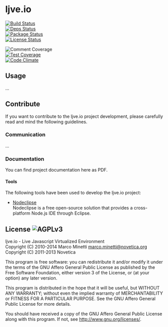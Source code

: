 # ljve.io

[![Build Status](http://img.shields.io/travis/marcominetti/ljve.io.png?style=flat)](https://travis-ci.org/marcominetti/ljve.io)  
[![Deps Status](http://img.shields.io/david/marcominetti/ljve.io.svg?style=flat)](https://david-dm.org/marcominetti/ljve.io)  
[![Package Status](http://img.shields.io/npm/v/ljve.svg?style=flat)](https://www.npmjs.org/package/ljve)  
[![License Status](http://img.shields.io/npm/l/ljve.svg?style=flat)](http://opensource.org/licenses/AGPLv3)  

![Comment Coverage](stats/comments.badge.png)  
[![Test Coverage](http://img.shields.io/codeclimate/coverage/github/marcominetti/ljve.io.png?style=flat)](https://codeclimate.com/github/marcominetti/ljve.io)  
[![Code Climate](http://img.shields.io/codeclimate/github/marcominetti/ljve.io.png?style=flat)](https://codeclimate.com/github/marcominetti/ljve.io)  




## Usage

...



## Contribute

If you want to contribute to the ljve.io project development, please carefully read and mind the following guidelines.


### Communication

...



### Documentation

You can find project documentation here as PDF.



#### Tools

The following tools have been used to develop the ljve.io project:

  * [Nodeclipse](http://www.nodeclipse.org)  
  Nodeclipse is a free open-source solution that provides a cross-platform Node.js IDE through Eclipse.



## License ![AGPLv3](https://raw.githubusercontent.com/marcominetti/ljve.io/master/LICENSE.AGPL.PNG)

ljve.io - Live Javascript Virtualized Environment  
Copyright (C) 2010-2014  Marco Minetti <marco.minetti@novetica.org>  
Copyright (C) 2011-2013  Novetica  

This program is free software: you can redistribute it and/or modify
it under the terms of the GNU Affero General Public License as published by
the Free Software Foundation, either version 3 of the License, or
(at your option) any later version.  

This program is distributed in the hope that it will be useful,
but WITHOUT ANY WARRANTY; without even the implied warranty of
MERCHANTABILITY or FITNESS FOR A PARTICULAR PURPOSE.  See the
GNU Affero General Public License for more details.  

You should have received a copy of the GNU Affero General Public License
along with this program.  If not, see <http://www.gnu.org/licenses/>.  

